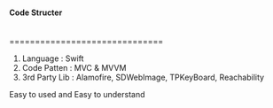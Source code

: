 <h4> Code Structer </h4> </br>
==============================

1) Language : Swift
2) Code Patten : MVC & MVVM
3) 3rd Party Lib : Alamofire, SDWebImage, TPKeyBoard, Reachability


Easy to used and Easy to understand
